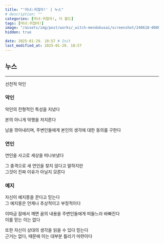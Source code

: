 ```yaml
---
title: "'마녀:귀찮아!' | 누스"
# description: ""
categories: [마녀:귀찮아!, 더 월드]
tags: [마녀:귀찮아!]
image: "/assets/img/post/works/_witch-mendokusai/screenshot/240618-000000.png"
hidden: true

date: 2025-01-29. 18:57 # Init
last_modified_at: 2025-01-29. 18:57
---
```


## 누스

---

선천적 악인  

### 악인

악인의 전형적인 특성을 지녔다  

본의 아니게 악행을 저지른다  

남을 깎아내리며, 주변인들에게 본인의 생각에 대한 동의를 구한다  

### 연인

연인을 사고로 세상을 떠나보냈다  

그 충격으로 새 연인을 찾지 않다고 말하지만  
그것이 진짜 이유가 아닐지 모른다  

### 예지

자신이 예지몽을 꾼다고 믿는다  
그 예지몽은 언제나 추상적이고 부정적이다  

이따금 잠에서 깨면 꿈의 내용을 주변인들에게 떠들느라 바빠진다  
이를 믿는 이는 없다  

또한 자신이 상대의 생각을 읽을 수 있다 믿는다  
근거는 없다, 때문에 이는 대부분 틀리기 마련이다  
